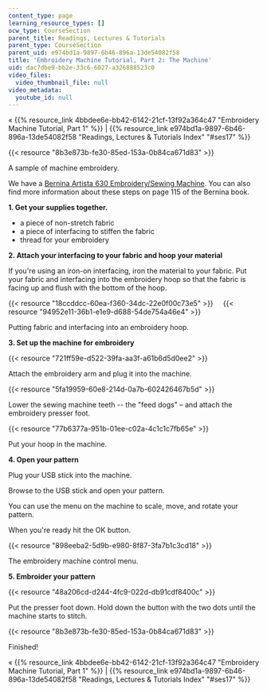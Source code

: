 ```yaml
---
content_type: page
learning_resource_types: []
ocw_type: CourseSection
parent_title: Readings, Lectures & Tutorials
parent_type: CourseSection
parent_uid: e974bd1a-9897-6b46-896a-13de54082f58
title: 'Embroidery Machine Tutorial, Part 2: The Machine'
uid: dac7dbe9-bb2e-33c6-6027-a326888523c0
video_files:
  video_thumbnail_file: null
video_metadata:
  youtube_id: null
---
```


« {{% resource_link 4bbdee6e-bb42-6142-21cf-13f92a364c47 "Embroidery Machine Tutorial, Part 1" %}} | {{% resource_link e974bd1a-9897-6b46-896a-13de54082f58 "Readings, Lectures & Tutorials Index" "#ses17" %}}

{{< resource "8b3e873b-fe30-85ed-153a-0b84ca671d83" >}}

A sample of machine embroidery.

We have a [Bernina Artista 630 Embroidery/Sewing Machine](http://www.berninausa.com/product_detail-n2-i13-sUS.html). You can also find more information about these steps on page 115 of the Bernina book.

**1\. Get your supplies together.**

*   a piece of non-stretch fabric
*   a piece of interfacing to stiffen the fabric
*   thread for your embroidery

**2\. Attach your interfacing to your fabric and hoop your material**

If you're using an iron-on interfacing, iron the material to your fabric. Put your fabric and interfacing into the embroidery hoop so that the fabric is facing up and flush with the bottom of the hoop.

{{< resource "18ccddcc-60ea-f360-34dc-22e0f00c73e5" >}}     {{< resource "94952e11-36b1-e1e9-d688-54de754a46e4" >}}

Putting fabric and interfacing into an embroidery hoop.

**3\. Set up the machine for embroidery**

{{< resource "721ff59e-d522-39fa-aa3f-a61b6d5d0ee2" >}}

Attach the embroidery arm and plug it into the machine.

{{< resource "5fa19959-60e8-214d-0a7b-602426467b5d" >}}

Lower the sewing machine teeth -- the "feed dogs" – and attach the embroidery presser foot.

{{< resource "77b6377a-951b-01ee-c02a-4c1c1c7fb65e" >}}

Put your hoop in the machine.

**4\. Open your pattern**

Plug your USB stick into the machine.

Browse to the USB stick and open your pattern.

You can use the menu on the machine to scale, move, and rotate your pattern.

When you're ready hit the OK button.

{{< resource "898eeba2-5d9b-e980-8f87-3fa7b1c3cd18" >}}

The embroidery machine control menu.

**5\. Embroider your pattern**

{{< resource "48a206cd-d244-4fc9-022d-db91cdf8400c" >}}

Put the presser foot down. Hold down the button with the two dots until the machine starts to stitch.

{{< resource "8b3e873b-fe30-85ed-153a-0b84ca671d83" >}}

Finished!

« {{% resource_link 4bbdee6e-bb42-6142-21cf-13f92a364c47 "Embroidery Machine Tutorial, Part 1" %}} | {{% resource_link e974bd1a-9897-6b46-896a-13de54082f58 "Readings, Lectures & Tutorials Index" "#ses17" %}}